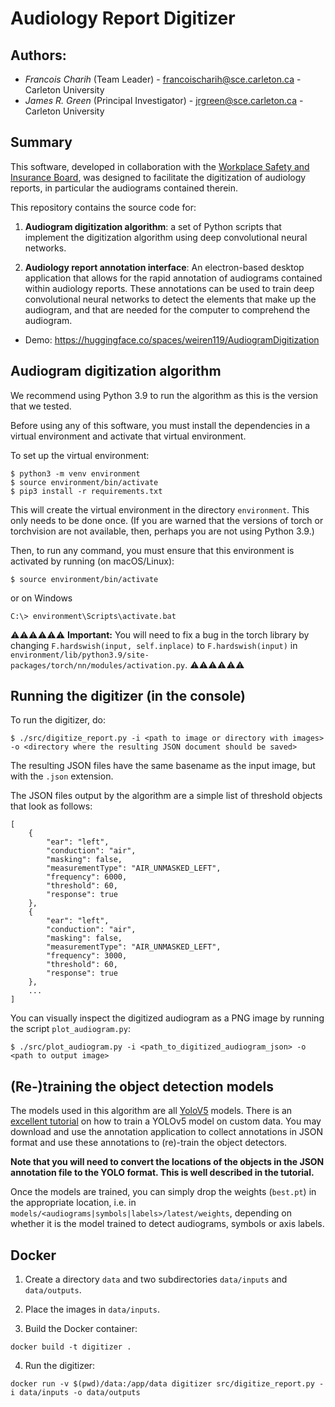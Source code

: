 # Audiology Report Digitizer

## Authors:

- *Francois Charih* (Team Leader) - francoischarih@sce.carleton.ca - Carleton University
- *James R. Green* (Principal Investigator) - jrgreen@sce.carleton.ca - Carleton University

## Summary

This software, developed in collaboration with the [Workplace Safety and
Insurance Board](https://www.wsib.ca/en), was designed to facilitate the
digitization of audiology reports, in particular the audiograms contained
therein.

This repository contains the source code for:

1. **Audiogram digitization algorithm**: a set of Python scripts that implement
the digitization algorithm using deep convolutional neural networks.

2. **Audiology report annotation interface**: An electron-based desktop
application that allows for the rapid annotation of audiograms contained within
audiology reports. These annotations can be used to train deep convolutional
neural networks to detect the elements that make up the audiogram, and that are
needed for the computer to comprehend the audiogram.

- Demo: https://huggingface.co/spaces/weiren119/AudiogramDigitization
## Audiogram digitization algorithm

We recommend using Python 3.9 to run the algorithm as this is the version that we
tested.

Before using any of this software, you must install the dependencies in a virtual environment
and activate that virtual environment.

To set up the virtual environment:

```
$ python3 -m venv environment
$ source environment/bin/activate
$ pip3 install -r requirements.txt
```

This will create the virtual environment in the directory `environment`. This only
needs to be done once. (If you are warned that the versions of torch or torchvision are not
available, then, perhaps you are not using Python 3.9.)

Then, to run any command, you must ensure that this environment is activated
by running (on macOS/Linux):

```
$ source environment/bin/activate
```

or on Windows

```
C:\> environment\Scripts\activate.bat
```

⚠️⚠️⚠️⚠️⚠️⚠️
**Important:** You will need to fix a bug in the torch library by changing `F.hardswish(input, self.inplace)` to `F.hardswish(input)` in `environment/lib/python3.9/site-packages/torch/nn/modules/activation.py`.
⚠️⚠️⚠️⚠️⚠️⚠️
## Running the digitizer (in the console)

To run the digitizer, do:

```
$ ./src/digitize_report.py -i <path to image or directory with images> -o <directory where the resulting JSON document should be saved>
```

The resulting JSON files have the same basename as the input image,
but with the `.json` extension.

The JSON files output by the algorithm are a simple list of threshold objects that look as follows:

```
[
    {
        "ear": "left",
        "conduction": "air",
        "masking": false,
        "measurementType": "AIR_UNMASKED_LEFT",
        "frequency": 6000,
        "threshold": 60,
        "response": true
    },
    {
        "ear": "left",
        "conduction": "air",
        "masking": false,
        "measurementType": "AIR_UNMASKED_LEFT",
        "frequency": 3000,
        "threshold": 60,
        "response": true
    },
    ...
]
```

You can visually inspect the digitized audiogram as a PNG image by running the script `plot_audiogram.py`:

```
$ ./src/plot_audiogram.py -i <path_to_digitized_audiogram_json> -o <path to output image>
```

## (Re-)training the object detection models

The models used in this algorithm are all
[YoloV5](https://github.com/ultralytics/yolov5) models. There is an [excellent
tutorial](https://github.com/ultralytics/yolov5/wiki/Train-Custom-Data) on how
to train a YOLOv5 model on custom data. You may download and use the annotation
application to collect annotations in JSON format and use these annotations to
(re)-train the object detectors.

**Note that you will need to convert the locations of the objects in the JSON
annotation file to the YOLO format. This is well described in the tutorial.**

Once the models are trained, you can simply drop the weights (`best.pt`) in the appropriate
location, i.e. in `models/<audiograms|symbols|labels>/latest/weights`, depending on whether
it is the model trained to detect audiograms, symbols or axis labels.

## Docker


1. Create a directory `data` and two subdirectories `data/inputs` and `data/outputs`.

2. Place the images in `data/inputs`.

3. Build the Docker container:

```
docker build -t digitizer .
```

4. Run the digitizer:

```
docker run -v $(pwd)/data:/app/data digitizer src/digitize_report.py -i data/inputs -o data/outputs
```
